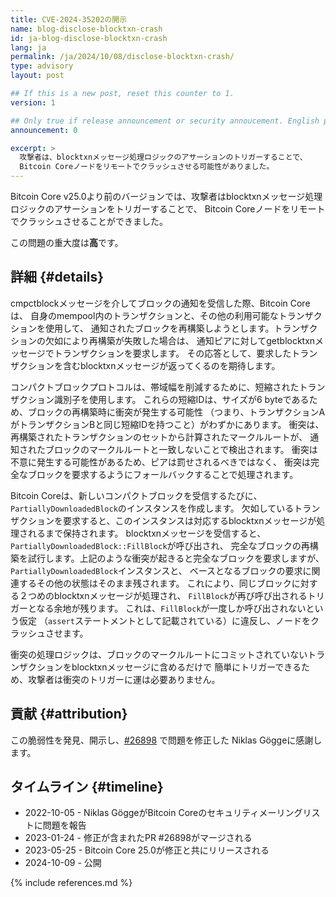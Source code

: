 ```yaml
---
title: CVE-2024-35202の開示
name: blog-disclose-blocktxn-crash
id: ja-blog-disclose-blocktxn-crash
lang: ja
permalink: /ja/2024/10/08/disclose-blocktxn-crash/
type: advisory
layout: post

## If this is a new post, reset this counter to 1.
version: 1

## Only true if release announcement or security annoucement. English posts only
announcement: 0

excerpt: >
  攻撃者は、blocktxnメッセージ処理ロジックのアサーションのトリガーすることで、
  Bitcoin Coreノードをリモートでクラッシュさせる可能性がありました。
---
```


Bitcoin Core v25.0より前のバージョンでは、攻撃者はblocktxnメッセージ処理ロジックのアサーションをトリガーすることで、
Bitcoin Coreノードをリモートでクラッシュさせることができました。

この問題の重大度は**高**です。

## 詳細 {#details}

cmpctblockメッセージを介してブロックの通知を受信した際、Bitcoin Coreは、
自身のmempool内のトランザクションと、その他の利用可能なトランザクションを使用して、
通知されたブロックを再構築しようとします。トランザクションの欠如により再構築が失敗した場合は、
通知ピアに対してgetblocktxnメッセージでトランザクションを要求します。
その応答として、要求したトランザクションを含むblocktxnメッセージが返ってくるのを期待します。

コンパクトブロックプロトコルは、帯域幅を削減するために、短縮されたトランザクション識別子を使用します。
これらの短縮IDは、サイズが6 byteであるため、ブロックの再構築時に衝突が発生する可能性
（つまり、トランザクションAがトランザクションBと同じ短縮IDを持つこと）がわずかにあります。
衝突は、再構築されたトランザクションのセットから計算されたマークルルートが、
通知されたブロックのマークルルートと一致しないことで検出されます。
衝突は不意に発生する可能性があるため、ピアは罰せされるべきではなく、
衝突は完全なブロックを要求するようにフォールバックすることで処理されます。

Bitcoin Coreは、新しいコンパクトブロックを受信するたびに、
<code>PartiallyDownloadedBlock</code>のインスタンスを作成します。
欠如しているトランザクションを要求すると、このインスタンスは対応するblocktxnメッセージが処理されるまで保持されます。
blocktxnメッセージを受信すると、<code>PartiallyDownloadedBlock::FillBlock</code>が呼び出され、
完全なブロックの再構築を試行します。上記のような衝突が起きると完全なブロックを要求しますが、
<code>PartiallyDownloadedBlock</code>インスタンスと、
ベースとなるブロックの要求に関連するその他の状態はそのまま残されます。
これにより、同じブロックに対する２つめのblocktxnメッセージが処理され、
<code>FillBlock</code>が再び呼び出されるトリガーとなる余地が残ります。
これは、<code>FillBlock</code>が一度しか呼び出されないという仮定
（<code>assert</code>ステートメントとして記載されている）に違反し、ノードをクラッシュさせます。

衝突の処理ロジックは、ブロックのマークルルートにコミットされていないトランザクションをblocktxnメッセージに含めるだけで
簡単にトリガーできるため、攻撃者は衝突のトリガーに運は必要ありません。

## 貢献 {#attribution}

この脆弱性を発見、開示し、[#26898](https://github.com/bitcoin/bitcoin/pull/26898) で問題を修正した
Niklas Göggeに感謝します。

## タイムライン {#timeline}

* 2022-10-05 - Niklas GöggeがBitcoin Coreのセキュリティメーリングリストに問題を報告
* 2023-01-24 - 修正が含まれたPR #26898がマージされる
* 2023-05-25 - Bitcoin Core 25.0が修正と共にリリースされる
* 2024-10-09 - 公開

{% include references.md %}
